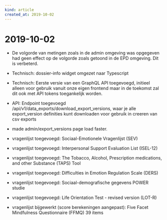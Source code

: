 ```yaml
---
kind: article
created_at: 2019-10-02
---
```


# 2019-10-02

* De volgorde van metingen zoals in de admin omgeving was opgegeven had geen effect op de volgorde zoals getoond in de EPD omgeving. Dit is verbeterd.
* Technisch: dossier-info widget omgezet naar Typescript
* Technisch: Eerste versie van een GraphQL API toegevoegd, initieel alleen voor gebruik vanuit onze eigen frontend maar in de toekomst zal dit ook met API tokens toegankelijk worden.
* API: Endpoint toegevoegd /api/v1/data_exports/download_export_versions, waar je alle export_version definities  kunt downloaden voor gebruik in creeren van csv exports
* made admin/export_versions page load faster.

* vragenlijst toegevoegd: Sociaal-Emotionele Vragenlijst (SEV)
* vragenlijst toegevoegd: Interpersonal Support Evaluation List (ISEL-12)
* vragenlijst toegevoegd: The Tobacco, Alcohol, Prescription medications, and other Substance (TAPS) Tool
* vragenlijst toegevoegd: Difficulties in Emotion Regulation Scale (DERS)
* vragenlijst toegevoegd: Sociaal-demografische gegevens POWER studie
* vragenlijst toegevoegd: Life Orientation Test - revised version (LOT-R)
* vragenlijst bijgewerkt (score berekeningen aangepast): Five Facet Mindfulness Questionnaire (FFMQ) 39 items
